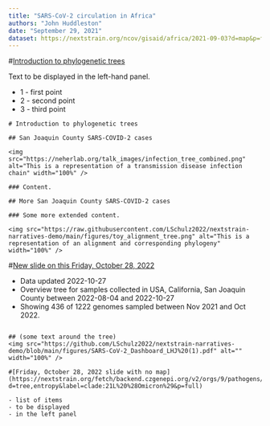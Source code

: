 ```yaml
---
title: "SARS-CoV-2 circulation in Africa"
authors: "John Huddleston"
date: "September 29, 2021"
dataset: https://nextstrain.org/ncov/gisaid/africa/2021-09-03?d=map&p=full
---
```


#[Introduction to phylogenetic trees](https://nextstrain.org/ncov/gisaid/africa/2021-09-03?d=map&p=full)

Text to be displayed in the left-hand panel.

- 1 - first point
- 2 - second point
- 3 - third point

```auspiceMainDisplayMarkdown
# Introduction to phylogenetic trees

## San Joaquin County SARS-COVID-2 cases

<img src="https://neherlab.org/talk_images/infection_tree_combined.png" alt="This is a representation of a transmission disease infection chain" width="100%" />

### Content.

## More San Joaquin County SARS-COVID-2 cases

### Some more extended content.

<img src="https://raw.githubusercontent.com/LSchulz2022/nextstrain-narratives-demo/main/figures/toy_alignment_tree.png" alt="This is a representation of an alignment and corresponding phylogeny" width="100%" />

```

#[New slide on this Friday, October 28, 2022](https://nextstrain.org/fetch/backend.czgenepi.org/v2/orgs/9/pathogens/SC2/auspice/access/eyJ0cmVlX2lkIjogNzA3MzMsICJ1c2VyX2lkIjogMjI4LCAiZXhwaXJ5IjogIjIwMjItMTAtMjlUMTc6NDA6NDAuMzUxNDk0KzAwOjAwIn0=.b44d163dabb549c5f7671e1e98549d0bc3f0ef8ba4e69d1d8d2a611fe1913a572e4b6f71db2d72cb265ea8859a5b63fa7072f12160860b9a66b0b062e298a1d6?label=clade:21L%20%28Omicron%29&p=full)

- Data updated 2022-10-27
- Overview tree for samples collected in USA, California, San Joaquin County between 2022-08-04 and 2022-10-27
- Showing 436 of 1222 genomes sampled between Nov 2021 and Oct 2022.

```auspiceMainDisplayMarkdown

## (some text around the tree)
<img src="https://github.com/LSchulz2022/nextstrain-narratives-demo/blob/main/figures/SARS-CoV-2_Dashboard_LHJ%20(1).pdf" alt="" width="100%" />

#[Friday, October 28, 2022 slide with no map](https://nextstrain.org/fetch/backend.czgenepi.org/v2/orgs/9/pathogens/SC2/auspice/access/eyJ0cmVlX2lkIjogNzA3MzMsICJ1c2VyX2lkIjogMjI4LCAiZXhwaXJ5IjogIjIwMjItMTAtMjlUMTc6NDA6NDAuMzUxNDk0KzAwOjAwIn0=.b44d163dabb549c5f7671e1e98549d0bc3f0ef8ba4e69d1d8d2a611fe1913a572e4b6f71db2d72cb265ea8859a5b63fa7072f12160860b9a66b0b062e298a1d6?d=tree,entropy&label=clade:21L%20%28Omicron%29&p=full)

- list of items
- to be displayed
- in the left panel

```
